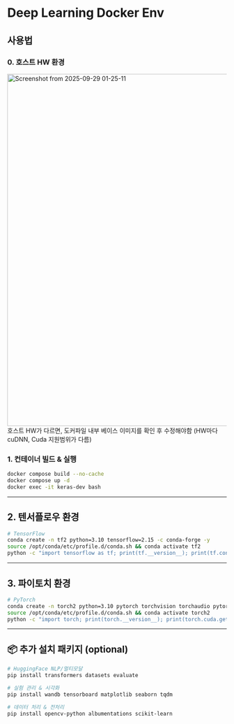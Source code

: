 # Deep Learning Docker Env

## 사용법

### 0. 호스트 HW 환경
<img width="868" height="806" alt="Screenshot from 2025-09-29 01-25-11" src="https://github.com/user-attachments/assets/eddf2ca0-2eb5-47ed-ab98-8b00d3148cfa" />
호스트 HW가 다르면, 도커파일 내부 베이스 이미지를 확인 후 수정해야함 (HW마다 cuDNN, Cuda 지원범위가 다름)

### 1. 컨테이너 빌드 & 실행

```bash
docker compose build --no-cache
docker compose up -d
docker exec -it keras-dev bash
```

---
## 2. 텐서플로우 환경

```bash
# TensorFlow
conda create -n tf2 python=3.10 tensorflow=2.15 -c conda-forge -y
source /opt/conda/etc/profile.d/conda.sh && conda activate tf2
python -c "import tensorflow as tf; print(tf.__version__); print(tf.config.list_physical_devices('GPU'))"
```

---
## 3. 파이토치 환경

```bash
# PyTorch
conda create -n torch2 python=3.10 pytorch torchvision torchaudio pytorch-cuda=12.1 -c pytorch -c nvidia -y
source /opt/conda/etc/profile.d/conda.sh && conda activate torch2
python -c "import torch; print(torch.__version__); print(torch.cuda.get_device_name(0))"
```

---

## 📦 추가 설치 패키지 (optional)

```bash
# HuggingFace NLP/멀티모달
pip install transformers datasets evaluate

# 실험 관리 & 시각화
pip install wandb tensorboard matplotlib seaborn tqdm

# 데이터 처리 & 전처리
pip install opencv-python albumentations scikit-learn
```
